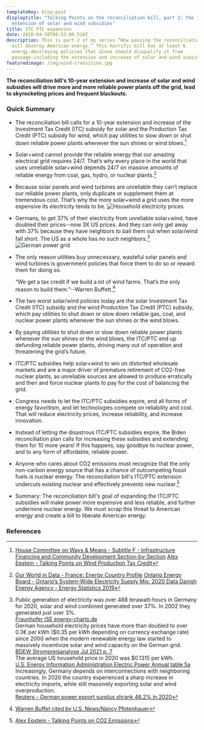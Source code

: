 ```yaml
---
templateKey: blog-post
displaytitle: "Talking Points on the reconciliation bill, part 2: the 10-year
  extension of solar and wind subsidies"
title: ITC PTC expansion
date: 2020-04-20T08:53:00.510Z
description: This is part 2 of my series “How passing the reconciliation bill
  will destroy American energy.” This horrific bill has at least 6
  energy-destroying policies that alone should disqualify it from
  passage—including the extension and increase of solar and wind subsidies.
featuredimage: /img/wind-transition.jpg
---
```

**The reconciliation bill's 10-year extension and increase of solar and wind subsidies will drive more and more reliable power plants off the grid, lead to skyrocketing prices and frequent blackouts.**

### Quick Summary

- The reconciliation bill calls for a 10-year extension and increase of the Investment Tax Credit (ITC) subsidy for solar and the Production Tax Credit (PTC) subsidy for wind, which pay utilities to slow down or shut down reliable power plants whenever the sun shines or wind blows.[^1]

- Solar+wind cannot provide the reliable energy that our amazing electrical grid requires 24/7. That’s why every place in the world that uses unreliable solar+wind depends 24/7 on massive amounts of reliable energy from coal, gas, hydro, or nuclear plants.[^2] 

- Because solar panels and wind turbines are unreliable they can’t replace our reliable power plants, only duplicate or supplement them at tremendous cost. That’s why the more solar+wind a grid uses the more expensive its electricity tends to be.
![Household electricity prices](/img/80-im4.jpeg) 

- Germans, to get 37% of their electricity from unreliable solar+wind, have doubled their prices--now 3X US prices. And they can only get away with 37% because they have neighbors to bail them out when solar/wind fall short. The US as a whole has no such neighbors.[^3]
![German power grid](/img/art-15-no-matter-how-much-solar-and-wind-you-build-you-can-never-rely-on-them.png)

- The only reason utilities buy unnecessary, wasteful solar panels and wind turbines is government policies that force them to do so or reward them for doing so.

    “We get a tax credit if we build a lot of wind farms. That’s the only reason to build them.”--Warren Buffett.[^4]

- The two worst solar/wind policies today are the solar Investment Tax Credit (ITC) subsidy and the wind Production Tax Credit (PTC) subsidy, which pay utilities to shut down or slow down reliable gas, coal, and nuclear power plants whenever the sun shines or the wind blows. 

- By paying utilities to shut down or slow down reliable power plants whenever the sun shines or the wind blows, the ITC/PTC end up defunding reliable power plants, driving many out of operation and threatening the grid’s future. 

- ITC/PTC subsidies help solar+wind to win on distorted wholesale markets and are a major driver of premature retirement of CO2-free nuclear plants, as unreliable sources are allowed to produce erratically and then and force nuclear plants to pay for the cost of balancing the grid. 

- Congress needs to let the ITC/PTC subsidies expire, end all forms of energy favoritism, and let technologies compete on reliability and cost. That will reduce electricity prices, increase reliability, and increase innovation. 

- Instead of letting the disastrous ITC/PTC subsidies expire, the Biden reconciliation plan calls for increasing these subsidies and extending them for 10 more years! If this happens, say goodbye to nuclear power, and to any form of affordable, reliable power. 

- Anyone who cares about CO2 emissions must recognize that the only non-carbon energy source that has a chance of outcompeting fossil fuels is nuclear energy. The reconciliation bill's ITC/PTC extension undercuts existing nuclear and effectively prevents new nuclear.[^5]

- Summary: The reconciliation bill's goal of expanding the ITC/PTC subsidies will make power more expensive and less reliable, and further undermine nuclear energy. We must scrap this threat to American energy and create a bill to liberate American energy.

### References

[^1]:
    [House Committee on Ways & Means - Subtitle F - Infrastructure Financing and Community Development Section-by-Section](https://waysandmeans.house.gov/sites/democrats.waysandmeans.house.gov/files/documents/Section%20by%20Section%20Subtitle%20F%2C%20G%2C%20H%2C%20%26%20J.pdf)
    [Alex Epstein - Talking Points on Wind Production Tax Credit](https://energytalkingpoints.com/wind-production-tax-credit/)

[^2]:
    [Our World in Data - France: Energy Country Profile](https://ourworldindata.org/energy/country/france)
    [Ontario Energy Board - Ontario’s System-Wide Electricity Supply Mix: 2020 Data ](https://www.oeb.ca/sites/default/files/2020-supply-mix-data-update.pdf)
    [Danish Energy Agency - Energy Statistics 2019](https://ens.dk/en/our-services/statistics-data-key-figures-and-energy-maps/annual-and-monthly-statistics)

[^3]:
    Public generation of electricity was over 488 terawatt-hours in Germany for 2020, solar and wind combined generated over 37%. In 2002 they generated just over 3%.\
    [Fraunhofer ISE energy-charts.de](https://energy-charts.info/charts/energy_pie/chart.htm?l=en&c=DE&year=2020)\
    German household electricity prices have more than doubled to over 0.3€ per kWh ($0.35 per kWh depending on currency exchange rate) since 2000 when the modern renewable energy law started to massively incentivize solar and wind capacity on the German grid.\
    [BDEW Strompreisanalyse Jul 2021 p. 7](https://www.bdew.de/service/daten-und-grafiken/bdew-strompreisanalyse/)\
    The average US household price in 2020 was $0.1315 per kWh.\
    [U.S. Energy Information Administration Electric Power Annual table 5a](https://www.eia.gov/electricity/sales_revenue_price/pdf/table5_a.pdf)\
    Increasingly, Germany depends on interconnections with neighboring countries. In 2020 the country experienced a sharp increase in electricity imports, while still massively exporting solar and wind overproduction.\
    [Reuters - German power export surplus shrank 46.2% in 2020](https://www.reuters.com/article/germany-electricity-statistics-idUSL8N2JF16X)

[^4]: [Warren Buffet cited by U.S. News/Nancy Pfotenhauer](https://www.usnews.com/opinion/blogs/nancy-pfotenhauer/2014/05/12/even-warren-buffet-admits-wind-energy-is-a-bad-investment)

[^5]: [Alex Epstein - Talking Points on CO2 Emissions](https://energytalkingpoints.com/co2-emissions/)